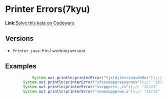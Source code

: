 # Printer Errors(7kyu)
**Link:**[Solve this kata on Codewars](https://www.codewars.com/kata/56541980fa08ab47a0000040)
## Versions
- `Printer.java`: First working version.
## Examples
```java
    		System.out.println(printerError("fjsldjfeiriuusdddos"));// "7/19" 
		System.out.println(printerError("sfxxxoopprasssnnns"));// "16/18"
		System.out.println(printerError("sssppprrs,,cs"));// "12/13"
		System.out.println(printerError("ssweouppprww.x"));// "13/14"
	
